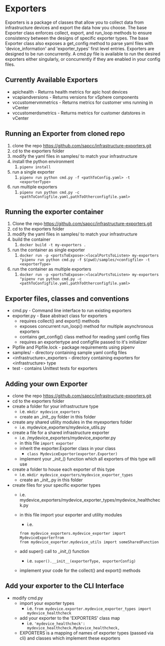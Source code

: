 
Exporters
============

Exporters is a package of classes that allow you to collect data from infrastructure devices and export the data how you choose.  The base Exporter class enforces collect, export, and run_loop methods to ensure consistency between the designs of specific exporter types.  The base Exporter class also exposes a get_config method to parse yaml files with 'device_information' and 'exporter_types' first level entries.  Exporters are designed to be run concurrently.  A cmd.py file is available to run the desired exporters either singularly, or concurrently if they are enabled in your config files.

Currently Available Exporters
-----------
* apichealth - Returns health metrics for apic host devices
* vcapiandversions - Returns versions for vSphere components
* vccustomervmmetrics - Returns metrics for customer vms running in vCenter
* vccustomerdsmetrics - Returns metrics for customer datstores in vCenter


Running an Exporter from cloned repo
------------
1. clone the repo https://github.com/sapcc/infrastructure-exporters.git
2. cd to the exporters folder
3. modify the yaml files in samples/ to match your infrastructure
4. install the python environment
   1. ```pipenv install```
5. run a single exporter
   1. ```pipenv run python cmd.py -f <pathToConfig.yaml> -t <exporterType>```
6. run multiple exporters
   1. ```pipenv run python cmd.py -c <pathToConfigfile.yaml,pathToOtherconfigfile.yaml>```

Running the exporter container
------------
1. Clone the repo https://github.com/sapcc/infrastructure-exporters.git
2. cd to the exporters folder
3. modify the yaml files in samples/ to match your infrastructure
3. build the container
   1. ```docker build -t my-exporters .```
4. run the container as single exporter
   1. ```docker run -p <portsToExpose>:<localPortsToListen> my-exporters "pipenv run python cmd.py -f $(pwd)/samples/<configfile> -t <exporterType>```
5. run the container as multiple exporters
   1.    ```docker run -p <portsToExpose>:<localPortsToListen> my-exporters "pipenv run python cmd.py -c <pathToConfigfile.yaml,pathToOtherconfigfile.yaml>```
  
Exporter files, classes and conventions
------------
* cmd.py - Command line interface to run existing exporters
* exporter.py - Base abstract class for exporters
   * requires collect() and export() methods
   * exposes concurrent run_loop() method for multiple asynchronous exporters
   * contains get_config() class method for reading yaml config files
   * requires an exportertype and configfile passed to it's initializer
* Pipfile and Pipfile.lock - package requirements using pipenv
* samples/ - directory containing sample yaml config files
* \<infrastructure>_exporters - directory containing exporters for \<infrastructure> type
* test - contains Unittest tests for exporters

Adding your own Exporter
------------
- clone the repo https://github.com/sapcc/infrastructure-exporters.git
- cd to the exporters folder
- create a folder for your infrastructure type
   - i.e. ```mkdir mydevice_exporters```
   - create an \__init__.py folder in this folder
- create any shared utility modules in the myexporters folder
   - i.e. mydevice_exporters/mydevice_utils.py
- create a file for a shared infrastructure exporter
   - i.e. /mydevice_exporters/mydevice_exporter.py
   - in this file ```import exporter```
   - inherit the exporter.Exporter class in your class
      - ```class MydeviceExporter(exporter.Exporter)```
   - implement your \__init__() function which all exporters of this type will use
- create a folder to house each exporter of this type
   - i.e. ```mkdir mydevice_exporters/mydevice_exporter_types```
   - create an \__init__.py in this folder
- create files for your specific exporter types
   - i.e. mydevice_exporters/mydevice_exporter_types/mydevice_healthcheck.py
   - in this file import your exporter and utility modules
      - i.e.

      ```
      from mydevice_exporters.mydevice_exporter import MydeviceExporterfrom
      from mydevice_exporter.mydevice_utils import someSharedFunction
      ```
   - add super() call to \__init__() function
      - i.e. ```super().__init__(exporterType, exporterConfig)```
   - implement your code for the collect() and export() methods

Add your exporter to the CLI Interface
------------

- modify cmd.py
   - import your exporter types
     - i.e. ```from mydevice.exporter.mydevice_exporter_types import mydevice_healthcheck```
   - add your exporter to the 'EXPORTERS' class map
      - i.e. ```'mydevice_healthcheck': mydevice_healthcheck.Mydevice_healthcheck,```
   - EXPORTERS is a mapping of names of exporter types (passed via cli) and classes which implement these exporters
